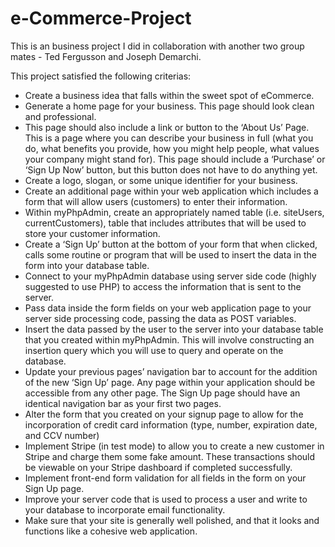 # e-Commerce-Project
This is an business project I did in collaboration with another two group mates - Ted Fergusson and Joseph Demarchi. 

This project satisfied the following criterias:

- Create a business idea that falls within the sweet spot of eCommerce. 
- Generate a home page for your business. This page should look clean and professional. 
- This page should also include a link or button to the ‘About Us’ Page. This is a page where you can describe your business in full (what you do, what benefits you provide, how you might help people, what values your company might stand for). This page should include a ‘Purchase’ or ‘Sign Up Now’ button, but this button does not have to do anything yet. 
- Create a logo, slogan, or some unique identifier for your business. 
- Create an additional page within your web application which includes a form that will allow users (customers) to enter their information. 
- Within myPhpAdmin, create an appropriately named table (i.e. siteUsers, currentCustomers), table that includes attributes that will be used to store your customer information. 
- Create a ‘Sign Up’ button at the bottom of your form that when clicked, calls some routine or program that will be used to insert the data in the form into your database table. 
- Connect to your myPhpAdmin database using server side code (highly suggested to use PHP) to access the information that is sent to the server. 
- Pass data inside the form fields on your web application page to your server side processing code, passing the data as POST variables.
- Insert the data passed by the user to the server into your database table that you created within myPhpAdmin. This will involve constructing an insertion query which you will use to query and operate on the database. 
- Update your previous pages’ navigation bar to account for the addition of the new ‘Sign Up’ page. Any page within your application should be accessible from any other page. The Sign Up page should have an identical navigation bar as your first two pages. 
- Alter the form that you created on your signup page to allow for the incorporation of credit card information (type, number, expiration date, and CCV number)
- Implement Stripe (in test mode) to allow you to create a new customer in Stripe and charge them some fake amount. These transactions should be viewable on your Stripe dashboard if completed successfully.
- Implement front-end form validation for all fields in the form on your Sign Up page.
- Improve your server code that is used to process a user and write to your database to incorporate email functionality. 
- Make sure that your site is generally well polished, and that it looks and functions like a cohesive web application.
